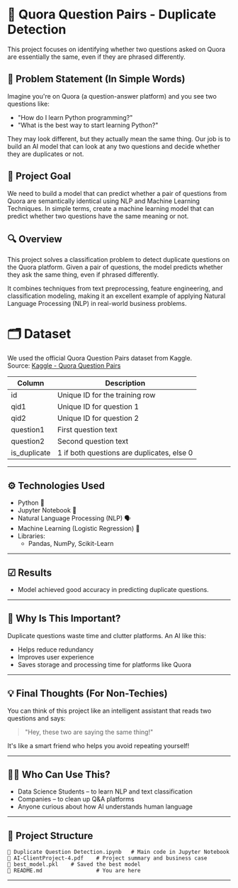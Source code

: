 # 🧠 Quora Question Pairs - Duplicate Detection

This project focuses on identifying whether two questions asked on Quora are essentially the same, even if they are phrased differently.

## 📌 Problem Statement (In Simple Words)

Imagine you're on Quora (a question-answer platform) and you see two questions like:
- "How do I learn Python programming?"
- "What is the best way to start learning Python?"

They may look different, but they actually mean the same thing.
Our job is to build an AI model that can look at any two questions and decide whether they are duplicates or not.

## 🎯 Project Goal

We need to build a model that can predict whether a pair of questions from Quora are semantically identical using NLP and Machine Learning Techniques. In simple terms, create a machine learning model that can predict whether two questions have the same meaning or not.

## 🔍 Overview

This project solves a classification problem to detect duplicate questions on the Quora platform. Given a pair of questions, the model predicts whether they ask the same thing, even if phrased differently.

It combines techniques from text preprocessing, feature engineering, and classification modeling, making it an excellent example of applying Natural Language Processing (NLP) in real-world business problems.
# 🗂 Dataset

We used the official Quora Question Pairs dataset from Kaggle.  
Source: [Kaggle - Quora Question Pairs](https://www.kaggle.com/c/quora-question-pairs)

| Column      | Description                                 |
|-------------|---------------------------------------------|
| id          | Unique ID for the training row              |
| qid1        | Unique ID for question 1                    |
| qid2        | Unique ID for question 2                    |
| question1   | First question text                         |
| question2   | Second question text                        |
| is_duplicate| 1 if both questions are duplicates, else 0  |

---

## ⚙ Technologies Used

- Python 🐍
- Jupyter Notebook 📒
- Natural Language Processing (NLP) 🗣️
- Machine Learning (Logistic Regression) 🤖
- Libraries:
  - Pandas, NumPy, Scikit-Learn

---

## ☑ Results

- Model achieved good accuracy in predicting duplicate questions.

---

## 🔎 Why Is This Important?

Duplicate questions waste time and clutter platforms. An AI like this:
- Helps reduce redundancy
- Improves user experience
- Saves storage and processing time for platforms like Quora

---

## 💡 Final Thoughts (For Non-Techies)

You can think of this project like an intelligent assistant that reads two questions and says:

> "Hey, these two are saying the same thing!"

It's like a smart friend who helps you avoid repeating yourself!

---

## 🧑‍💻 Who Can Use This?

- Data Science Students – to learn NLP and text classification  
- Companies – to clean up Q&A platforms  
- Anyone curious about how AI understands human language  

---

## 📂 Project Structure

```
📁 Duplicate Question Detection.ipynb   # Main code in Jupyter Notebook
📄 AI-ClientProject-4.pdf    # Project summary and business case
📄 best_model.pkl    # Saved the best model
📄 README.md                 # You are here
```

---



























